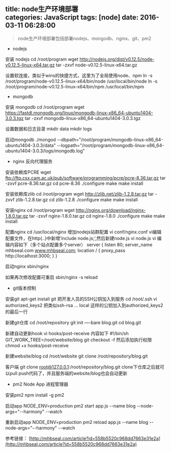 title: node生产环境部署			
categories: JavaScript
tags: [node]
date: 2016-03-11 06:28:00
---

> node生产环境部署包括部署nodejs、mongodb、nginx、git、pm2

- nodejs

安装 nodejs
cd /root/program
wget http://nodejs.org/dist/v0.12.5/node-v0.12.5-linux-x64.tar.gz
tar -zxvf node-v0.12.5-linux-x64.tar.gz

设置软连接，类似于wins的快捷方式，这里为了全局使用node、npm
ln -s /root/program/node-v0.12.5-linux-x64/bin/node /usr/local/bin/node
ln -s /root/program/node-v0.12.5-linux-x64/bin/npm /usr/local/bin/npm

- mongodb

安装 mongodb
cd /root/program
wget https://fastdl.mongodb.org/linux/mongodb-linux-x86_64-ubuntu1404-3.0.3.tgz
tar -zxvf mongodb-linux-x86_64-ubuntu1404-3.0.3.tgz

设置数据和日志目录
mkdir data
mkdir logs

启动mongodb
./mongod --dbpath="/root/program/mongodb-linux-x86_64-ubuntu1404-3.0.3/data" --logpath="/root/program/mongodb-linux-x86_64-ubuntu1404-3.0.3/logs/mongodb.log"

- nginx 反向代理服务

安装依赖库PCRE
wget ftp://ftp.csx.cam.ac.uk/pub/software/programming/pcre/pcre-8.36.tar.gz
tar -zxvf pcre-8.36.tar.gz
cd pcre-8.36
./configure
make
make install

安装依赖库zlib
cd /root/program
wget http://zlib.net/zlib-1.2.8.tar.gz
tar -zxvf zlib-1.2.8.tar.gz
cd zlib-1.2.8
./configure
make
make install

安装nginx
cd /root/program
wget http://nginx.org/download/nginx-1.8.0.tar.gz
tar -zxvf nginx-1.8.0.tar.gz
cd nginx-1.8.0
./configure
make
make install

配置nginx
cd /usr/local/nginx
增加nodejs站群配置
vi conf/nginx.conf
vi编辑配置文件，在http{..}中新增’include node.js;’,然后新建node.js
vi node.js
vi 编辑内容如下（多个站点配置多个server）
server { 
    listen 80; 
    server_name mhbseal.com www.mhbseal.com;
    location / { 
        proxy_pass http://localhost:3000; 
    }
}

启动nginx
sbin/nginx

如果再次修改配置可重启
sbin/nginx -s reload

- git版本控制

安装git
apt-get install git
把开发人员的SSH公钥加入到服务
cd /root/.ssh
vi authorized_keys2
把类似ssh-rsa … local 这样的公钥加入到authorized_keys2的最后一行

新建git仓库
cd /root/repository
git init —-bare blog.git
cd blog.git

新建自动更新hook
vi hooks/post-receive
内容如下
#!/bin/sh
GIT_WORK_TREE=/root/website/blog git checkout -f
然后添加执行权限
chmod +x hooks/post-receive

新建website/blog
cd /root/website
git clone /root/repository/blog.git

客户端
git clone root@127.0.0.1:/root/repository/blog.git
clone下仓库之后就可以pull push代码了，并且服务端的website/blog也会自动更新

- pm2 Node App 进程管理器

安装pm2
npm install -g pm2

启动app
NODE_ENV=production pm2 start app.js --name blog --node-args="--harmony" --watch

重新启动app
NODE_ENV=production pm2 reload app.js --name blog --node-args="--harmony" --watch

参考链接：
[http://mhbseal.com/article?id=558b5520c968dd7663e31e2a](http://mhbseal.com/article?id=558b5520c968dd7663e31e2a)


